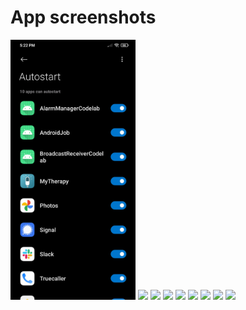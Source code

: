# App screenshots

<img src="app/docs/auto-start.png"  width="200"> <img src="screenshots/number-selector.png" width="200"> 
<img src="screenshots/dial-pad.png" width="200">  <img src="screenshots/on-call.png" width="200"> 
<img src="screenshots/recent-calls.png" width="200"> <img src="screenshots/contacts-list.png" width="200"> 
<img src="screenshots/profile-details.png" width="200"> <img src="screenshots/recent-calls.png" width="200"> <img src="screenshots/settings.png" width="200">
